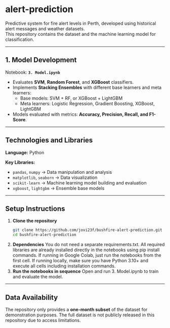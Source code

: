 # alert-prediction
Predictive system for fire alert levels in Perth, developed using historical alert messages and weather datasets.  
This repository contains the dataset and the machine learning model for classification.

---

## 1.  Model Development
Notebook: **`3. Model.ipynb`**  
- Evaluates **SVM**, **Random Forest**, and **XGBoost** classifiers.  
- Implements **Stacking Ensembles** with different base learners and meta learners:  
  - Base models: SVM + RF, or XGBoost + LightGBM  
  - Meta learners: Logistic Regression, Gradient Boosting, XGBoost, LightGBM  
- Models evaluated with metrics: **Accuracy, Precision, Recall, and F1-Score**.  

---

## Technologies and Libraries

**Language:** Python  

**Key Libraries:**
- `pandas`, `numpy` → Data manipulation and analysis  
- `matplotlib`, `seaborn` → Data visualization  
- `scikit-learn` → Machine learning model building and evaluation  
- `xgboost`, `lightgbm` → Ensemble base models  
---

## Setup Instructions

1. **Clone the repository**
   ```bash
   git clone https://github.com/jovi23f/bushfire-alert-prediction.git
   cd bushfire-alert-prediction
2. **Dependencies**
   You do not need a separate requirements.txt. All required libraries are already installed directly in the notebooks using pip install commands.
   If running in Google Colab, just run the notebooks from the first cell.
   If running locally, make sure you have Python 3.10+ and execute all cells including installation commands.
3. **Run the notebooks in sequence**
   Open and run 3. Model.ipynb to train and evaluate the model.

---
## Data Availability

The repository only provides a **one-month subset** of the dataset for demonstration purposes.
The full dataset is not publicly released in this repository due to access limitations.

